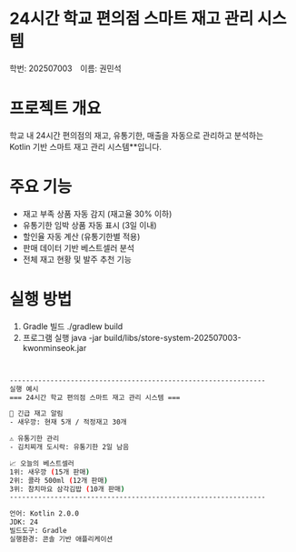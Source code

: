 # 24시간 학교 편의점 스마트 재고 관리 시스템  
학번: 202507003 이름: 권민석  


# 프로젝트 개요  
학교 내 24시간 편의점의 재고, 유통기한, 매출을 자동으로 관리하고 분석하는  
Kotlin 기반 스마트 재고 관리 시스템**입니다.  


# 주요 기능  
- 재고 부족 상품 자동 감지 (재고율 30% 이하)  
- 유통기한 임박 상품 자동 표시 (3일 이내)  
- 할인율 자동 계산 (유통기한별 적용)  
- 판매 데이터 기반 베스트셀러 분석  
- 전체 재고 현황 및 발주 추천 기능  



# 실행 방법
1. Gradle 빌드
./gradlew build
2. 프로그램 실행
java -jar build/libs/store-system-202507003-kwonminseok.jar
```bash


---------------------------------------------------------------
실행 예시
=== 24시간 학교 편의점 스마트 재고 관리 시스템 ===  

🚨 긴급 재고 알림  
- 새우깡: 현재 5개 / 적정재고 30개  

⚠ 유통기한 관리  
- 김치찌개 도시락: 유통기한 2일 남음  

📈 오늘의 베스트셀러  
1위: 새우깡 (15개 판매)
2위: 콜라 500ml (12개 판매)
3위: 참치마요 삼각김밥 (10개 판매)
---------------------------------------------------------------

언어: Kotlin 2.0.0
JDK: 24
빌드도구: Gradle
실행환경: 콘솔 기반 애플리케이션

